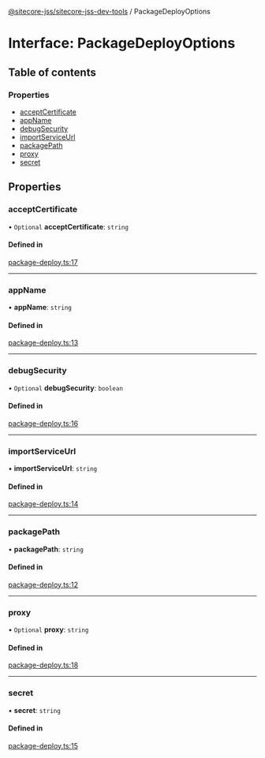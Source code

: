 [@sitecore-jss/sitecore-jss-dev-tools](../README.md) / PackageDeployOptions

# Interface: PackageDeployOptions

## Table of contents

### Properties

- [acceptCertificate](PackageDeployOptions.md#acceptcertificate)
- [appName](PackageDeployOptions.md#appname)
- [debugSecurity](PackageDeployOptions.md#debugsecurity)
- [importServiceUrl](PackageDeployOptions.md#importserviceurl)
- [packagePath](PackageDeployOptions.md#packagepath)
- [proxy](PackageDeployOptions.md#proxy)
- [secret](PackageDeployOptions.md#secret)

## Properties

### acceptCertificate

• `Optional` **acceptCertificate**: `string`

#### Defined in

[package-deploy.ts:17](https://github.com/Sitecore/jss/blob/b6912515b/packages/sitecore-jss-dev-tools/src/package-deploy.ts#L17)

___

### appName

• **appName**: `string`

#### Defined in

[package-deploy.ts:13](https://github.com/Sitecore/jss/blob/b6912515b/packages/sitecore-jss-dev-tools/src/package-deploy.ts#L13)

___

### debugSecurity

• `Optional` **debugSecurity**: `boolean`

#### Defined in

[package-deploy.ts:16](https://github.com/Sitecore/jss/blob/b6912515b/packages/sitecore-jss-dev-tools/src/package-deploy.ts#L16)

___

### importServiceUrl

• **importServiceUrl**: `string`

#### Defined in

[package-deploy.ts:14](https://github.com/Sitecore/jss/blob/b6912515b/packages/sitecore-jss-dev-tools/src/package-deploy.ts#L14)

___

### packagePath

• **packagePath**: `string`

#### Defined in

[package-deploy.ts:12](https://github.com/Sitecore/jss/blob/b6912515b/packages/sitecore-jss-dev-tools/src/package-deploy.ts#L12)

___

### proxy

• `Optional` **proxy**: `string`

#### Defined in

[package-deploy.ts:18](https://github.com/Sitecore/jss/blob/b6912515b/packages/sitecore-jss-dev-tools/src/package-deploy.ts#L18)

___

### secret

• **secret**: `string`

#### Defined in

[package-deploy.ts:15](https://github.com/Sitecore/jss/blob/b6912515b/packages/sitecore-jss-dev-tools/src/package-deploy.ts#L15)
